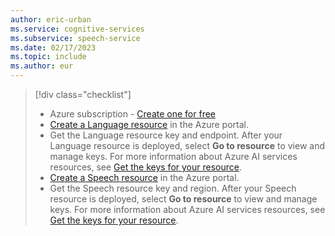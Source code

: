 ```yaml
---
author: eric-urban
ms.service: cognitive-services
ms.subservice: speech-service
ms.date: 02/17/2023
ms.topic: include
ms.author: eur
---
```


> [!div class="checklist"]
> * Azure subscription - [Create one for free](https://azure.microsoft.com/free/cognitive-services)
> * [Create a Language resource](https://portal.azure.com/#create/Microsoft.CognitiveServicesTextAnalytics) in the Azure portal. 
> * Get the Language resource key and endpoint. After your Language resource is deployed, select **Go to resource** to view and manage keys. For more information about Azure AI services resources, see [Get the keys for your resource](~/articles/ai-services/cognitive-services-apis-create-account.md#get-the-keys-for-your-resource). 
> * [Create a Speech resource](https://portal.azure.com/#create/Microsoft.CognitiveServicesSpeechServices) in the Azure portal.
> * Get the Speech resource key and region. After your Speech resource is deployed, select **Go to resource** to view and manage keys. For more information about Azure AI services resources, see [Get the keys for your resource](~/articles/ai-services/cognitive-services-apis-create-account.md#get-the-keys-for-your-resource). 
